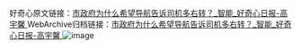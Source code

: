 好奇心原文链接：[市政府为什么希望导航告诉司机多右转？_智能_好奇心日报-高宇馨 ](https://www.qdaily.com/articles/12011.html)
WebArchive归档链接：[市政府为什么希望导航告诉司机多右转？_智能_好奇心日报-高宇馨 ](http://web.archive.org/web/20190623171756/https://www.qdaily.com/articles/12011.html)
![image](http://ww3.sinaimg.cn/large/007d5XDply1g3wbjzmhffj30u03otb24)
